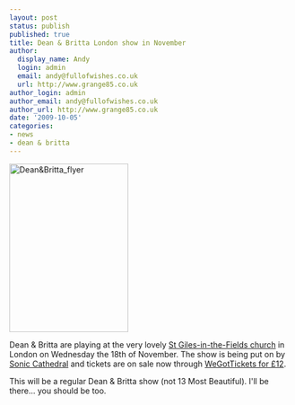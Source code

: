 ```yaml
---
layout: post
status: publish
published: true
title: Dean & Britta London show in November
author:
  display_name: Andy
  login: admin
  email: andy@fullofwishes.co.uk
  url: http://www.grange85.co.uk
author_login: admin
author_email: andy@fullofwishes.co.uk
author_url: http://www.grange85.co.uk
date: '2009-10-05'
categories:
- news
- dean & britta
---
```

<p><a href="https://media.fullofwishes.co.uk/ahfow/uploads/2009/10/DeanBritta_flyer.jpg"><img src="https://media.fullofwishes.co.uk/ahfow/uploads/2009/10/DeanBritta_flyer-212x300.jpg" alt="Dean&Britta_flyer" title="Dean&Britta_flyer" width="212" height="300" class="alignright size-medium wp-image-1644" /></a>
<p>Dean & Britta are playing at the very lovely <a href="http://www.stgilesonline.org/">St Giles-in-the-Fields church</a> in London on Wednesday the 18th of November. The show is being put on by <a href="http://www.soniccathedral.co.uk/">Sonic Cathedral</a> and tickets are on sale now through <a href="http://www.wegottickets.com/event/61068">WeGotTickets for £12</a>.</p>
<p>This will be a regular Dean & Britta show (not 13 Most Beautiful). I'll be there... you should be too.</p>
